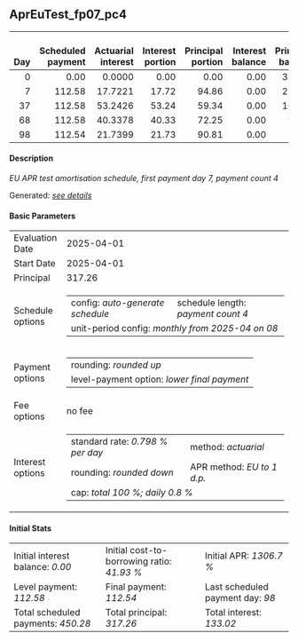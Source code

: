 <h2>AprEuTest_fp07_pc4</h2>
<table>
    <thead style="vertical-align: bottom;">
        <th style="text-align: right;">Day</th>
        <th style="text-align: right;">Scheduled payment</th>
        <th style="text-align: right;">Actuarial interest</th>
        <th style="text-align: right;">Interest portion</th>
        <th style="text-align: right;">Principal portion</th>
        <th style="text-align: right;">Interest balance</th>
        <th style="text-align: right;">Principal balance</th>
        <th style="text-align: right;">Total actuarial interest</th>
        <th style="text-align: right;">Total interest</th>
        <th style="text-align: right;">Total principal</th>
    </thead>
    <tr style="text-align: right;">
        <td class="ci00">0</td>
        <td class="ci01" style="white-space: nowrap;">0.00</td>
        <td class="ci02">0.0000</td>
        <td class="ci03">0.00</td>
        <td class="ci04">0.00</td>
        <td class="ci05">0.00</td>
        <td class="ci06">317.26</td>
        <td class="ci07">0.0000</td>
        <td class="ci08">0.00</td>
        <td class="ci09">0.00</td>
    </tr>
    <tr style="text-align: right;">
        <td class="ci00">7</td>
        <td class="ci01" style="white-space: nowrap;">112.58</td>
        <td class="ci02">17.7221</td>
        <td class="ci03">17.72</td>
        <td class="ci04">94.86</td>
        <td class="ci05">0.00</td>
        <td class="ci06">222.40</td>
        <td class="ci07">17.7221</td>
        <td class="ci08">17.72</td>
        <td class="ci09">94.86</td>
    </tr>
    <tr style="text-align: right;">
        <td class="ci00">37</td>
        <td class="ci01" style="white-space: nowrap;">112.58</td>
        <td class="ci02">53.2426</td>
        <td class="ci03">53.24</td>
        <td class="ci04">59.34</td>
        <td class="ci05">0.00</td>
        <td class="ci06">163.06</td>
        <td class="ci07">70.9647</td>
        <td class="ci08">70.96</td>
        <td class="ci09">154.20</td>
    </tr>
    <tr style="text-align: right;">
        <td class="ci00">68</td>
        <td class="ci01" style="white-space: nowrap;">112.58</td>
        <td class="ci02">40.3378</td>
        <td class="ci03">40.33</td>
        <td class="ci04">72.25</td>
        <td class="ci05">0.00</td>
        <td class="ci06">90.81</td>
        <td class="ci07">111.3025</td>
        <td class="ci08">111.29</td>
        <td class="ci09">226.45</td>
    </tr>
    <tr style="text-align: right;">
        <td class="ci00">98</td>
        <td class="ci01" style="white-space: nowrap;">112.54</td>
        <td class="ci02">21.7399</td>
        <td class="ci03">21.73</td>
        <td class="ci04">90.81</td>
        <td class="ci05">0.00</td>
        <td class="ci06">0.00</td>
        <td class="ci07">133.0424</td>
        <td class="ci08">133.02</td>
        <td class="ci09">317.26</td>
    </tr>
</table>
<h4>Description</h4>
<p><i>EU APR test amortisation schedule, first payment day 7, payment count 4</i></p>
<p>Generated: <i><a href="../GeneratedDate.md">see details</a></i></p>
<h4>Basic Parameters</h4>
<table>
    <tr>
        <td>Evaluation Date</td>
        <td>2025-04-01</td>
    </tr>
    <tr>
        <td>Start Date</td>
        <td>2025-04-01</td>
    </tr>
    <tr>
        <td>Principal</td>
        <td>317.26</td>
    </tr>
    <tr>
        <td>Schedule options</td>
        <td>
            <table>
                <tr>
                    <td>config: <i>auto-generate schedule</i></td>
                    <td>schedule length: <i><i>payment count</i> 4</i></td>
                </tr>
                <tr>
                    <td colspan="2" style="white-space: nowrap;">unit-period config: <i>monthly from 2025-04 on 08</i></td>
                </tr>
            </table>
        </td>
    </tr>
    <tr>
        <td>Payment options</td>
        <td>
            <table>
                <tr>
                    <td>rounding: <i>rounded up</i></td>
                </tr>
                <tr>
                    <td>level-payment option: <i>lower&nbsp;final&nbsp;payment</i></td>
                </tr>
            </table>
        </td>
    </tr>
    <tr>
        <td>Fee options</td>
        <td>no fee
        </td>
    </tr>
    <tr>
        <td>Interest options</td>
        <td>
            <table>
                <tr>
                    <td>standard rate: <i>0.798 % per day</i></td>
                    <td>method: <i>actuarial</i></td>
                </tr>
                <tr>
                    <td>rounding: <i>rounded down</i></td>
                    <td>APR method: <i>EU to 1 d.p.</i></td>
                </tr>
                <tr>
                    <td colspan="2">cap: <i>total 100 %; daily 0.8 %</td>
                </tr>
            </table>
        </td>
    </tr>
</table>
<h4>Initial Stats</h4>
<table>
    <tr>
        <td>Initial interest balance: <i>0.00</i></td>
        <td>Initial cost-to-borrowing ratio: <i>41.93 %</i></td>
        <td>Initial APR: <i>1306.7 %</i></td>
    </tr>
    <tr>
        <td>Level payment: <i>112.58</i></td>
        <td>Final payment: <i>112.54</i></td>
        <td>Last scheduled payment day: <i>98</i></td>
    </tr>
    <tr>
        <td>Total scheduled payments: <i>450.28</i></td>
        <td>Total principal: <i>317.26</i></td>
        <td>Total interest: <i>133.02</i></td>
    </tr>
</table>
